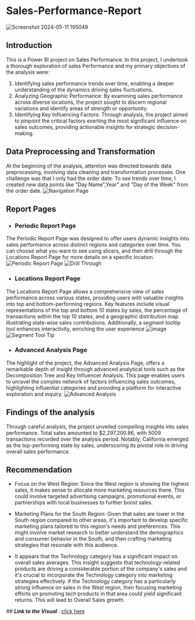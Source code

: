 # Sales-Performance-Report
![Screenshot 2024-05-11 195049](https://github.com/AdebesinGrace/Sales-Performance-Report/assets/161143562/55bb3740-9434-4a46-92b6-bd4ae7f5a63c)

## Introduction 
This is a Power BI project on Sales Performance.
In this project, I undertook a thorough exploration of sales Performance and my primary objectives of the analysis were:
1. Identifying sales performance trends over time, enabling a deeper understanding of the dynamics driving sales fluctuations.
2. Analyzing Geographic Performance: By examining sales performance across diverse locations, the project sought to discern regional variations and identify areas of strength or opportunity.
3. Identifying Key Influencing Factors: Through analysis, the project aimed to pinpoint the critical factors exerting the most significant influence on sales outcomes, providing actionable insights for strategic decision-making.

## Data Preprocessing and Transformation

At the beginning of the analysis, attention was directed towards data preprocessing, involving data cleaning and transformation processes. One challenge was that I only had the order date. To see trends over time, I created new data points like "Day Name",Year” and "Day of the Week" from the order date.
![Navigation Page ](https://github.com/AdebesinGrace/Sales-Performance-Report/assets/161143562/0d0b2dc9-ece1-4070-bf84-c2c4c44db1dc)

## Report Pages

- ### Periodic Report Page

The Periodic Report Page was designed to offer users dynamic insights into sales performance across distinct regions and categories over time. You can choose what you want to see using slicers, and then drill through the Locations Report Page for more details on a specific location.
![Periodic Report Page](https://github.com/AdebesinGrace/Sales-Performance-Report/assets/161143562/77f0e228-77e1-4d37-b7d2-ccd64e66252d)
![Drill Through](https://github.com/AdebesinGrace/Sales-Performance-Report/assets/161143562/25885cd1-59c6-4e99-9be8-bbfa1fca1687)


- ### Locations Report Page

The Locations Report Page allows a comprehensive view of sales performance across various states, providing users with valuable insights into top and bottom-performing regions. Key features include visual representations of the top and bottom 10 states by sales, the percentage of transactions within the top 10 states, and a geographic distribution map illustrating state-wise sales contributions. Additionally, a segment tooltip tool enhances interactivity, enriching the user experience
![image](https://github.com/AdebesinGrace/Sales-Performance-Report/assets/161143562/b15e360e-f2c7-40ee-8760-cf134e4cfc9d)
![Segment Tool Tip](https://github.com/AdebesinGrace/Sales-Performance-Report/assets/161143562/21d6370a-5dd2-423c-a6bc-3a4e75d21919)


- ### Advanced Analysis Page

The highlight of the project, the Advanced Analysis Page, offers a remarkable depth of insight through advanced analytical tools such as the Decomposition Tree and Key Influencer Analysis. This page enables users to unravel the complex network of factors influencing sales outcomes, highlighting influential categories and providing a platform for interactive exploration and inquiry.
![Advanced Analysis](https://github.com/AdebesinGrace/Sales-Performance-Report/assets/161143562/099498de-50d4-4910-b639-e0e98aedc3b0)


## Findings of the analysis

Through careful analysis, the project unveiled compelling insights into sales performance. Total sales amounted to $2,297,200.86, with 5009 transactions recorded over the analysis period. Notably, California emerged as the top-performing state by sales, underscoring its pivotal role in driving overall sales performance.

## Recommendation 
- Focus on the West Region: Since the West region is showing the highest sales, it makes sense to allocate more marketing resources there. This could involve targeted advertising 
 campaigns, promotional events, or partnerships with local businesses to further boost sales.

- Marketing Plans for the South Region: Given that sales are lower in the South region compared to other areas, it's important to develop specific marketing plans tailored to this region's needs and preferences. This might involve market research to better understand the demographics and consumer behavior in the South, and then crafting marketing strategies that resonate with this audience.

- It appears that the Technology category has a significant impact on overall sales averages. This insight suggests that technology-related products are driving a considerable portion of the company's sales and it's crucial to incorporate the Technology category into marketing strategies effectively.  if the Technology category has a particularly strong influence on sales in the West region, then focusing marketing efforts on promoting tech products in that area could yield significant returns. This will lead to Overall Sales growth.

 _## **Link to the Visual**_ : [click here](https://abiliqees-my.sharepoint.com/:u:/g/personal/grace_abiliqees_onmicrosoft_com/EXym0nDLJhlIjQuDhh3pBvcBQlLxStCJLkAW2WzJz6inWg?e=ZSNbQR)
